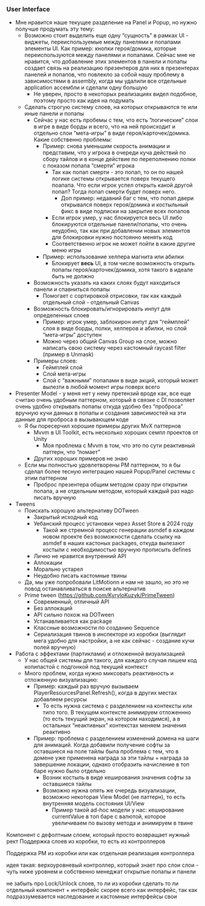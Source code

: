 ﻿### User Interface

- Мне нравится наше текущее разделение на Panel и Popup, но нужно получше продумать эту тему:
    - Возможно стоит выделить еще одну “сущность” в рамках UI - виджеты, переиспользуемые между панелями и попапами элементы UI. Как пример: кнопки героя/домика, которые переиспользуются между панелями и попапами. Сейчас мне не нравится, что добавление этих элементов в панели и попапы создает связь на реализацию презентеров для них в презентерах панелей и попапов, что повлекло за собой нашу проблему в зависимостями в assembly, когда мы удалили все отдельные application ассембли и сделали одну большую
        - Не уверен, просто в некоторых реализациях видел подобное, поэтому просто как идея на подумать
    - Сделать строгую систему слоев, на которых открываются те или иные панели и попапы
        - Сейчас у нас есть пробемы с тем, что есть “логические” слои в игре в виде борды и всего, что на ней происходит и отдельно слои “мета-игры” в виде героя/карточек/домика. Какие собственно проблемы:
            - Пример: снова уменьшим скорость анимации и представим, что у игрока в очереди куча действий по сбору тайлов и в конце действие по переполнению полки с показом попапа “смерти” игрока
                - Так как попап смерти - это попап, то он по нашей логике системы открывается поверх текущего поапапа. Что если игрок успел открыть какой другой попап? Тогда попап смерти будет поверх него.
                    - Доп пример: недавний баг с тем, что попап двери открывался поверх героя/домика и костыльный фикс в виде подписки на закрытие всех попапов
                - Если игрок умер, у нас блокируется весь UI либо блокируются отдельные панели/попапы, что очень неудобно, так как при добавлении новых элементов для блокировки нужно постоянно менять код
                - Соответственно игрок не может пойти в какие другие меню игры
            - Пример: использование хелпера магнита или абилки
                - Блокирует **весь** UI, в том числе возможность открыть попапы героя/карточек/домика, хотя такого в идеале быть не должно
        - Возможность указать на каких слоях будут находиться панели и спавниться попапы
            - Помогает с сортировкой отрисовки, так как каждый отдельный слой - отдельный Canvas
        - Возможность блокировать/игнорировать инпут для определенных слоев
            - Пример: игрок умер, заблокирон инпут для “геймплей” слоя в виде борды, полки, хелперов и абилки, но слой “мета-игры” доступен
            - Можно через общий Canvas Group на слое, можно написать свою систему через кастомный raycast filter (пример в Unmask)
        - Примеры слоев:
            - Геймплей слой
            - Слой мета-игры
            - Слой с “важными” попапами в виде акций, который может вылезти в любой момент игры поверх всего
- Presenter Model - у меня нет у нему претензий вроде как, все еще считаю очень удобным паттерном, который в связке с DI позволяет очень удобно открывать попапы откуда удобно без “проброса” вручную кучи данных в попапы и создания зависимостей на эти данные для проброса в вызывающем коде
    - Я бы поресерчил хорошие примеры других MvX паттернов
        - Mvvm в UI Toolkit, есть несколько хороших семпл проектов от Unity
            - Моя проблема с Mvvm в том, что это по сути реактивный паттерн, что “ломает”
        - Других хороших примеров не знаю
    - Если мы полностью удовлетворены PM паттерном, то я бы сделал более тесную интеграцию нашей Popup/Panel системы с этим паттерном
        - Проброс презентера общим методом сразу при открытии попапа, а не отдельным методом, который каждый раз надо писать вручную
- Tweens
    - Поискать хорошую альтернативу DOTween
        - Закрытый исходный код
        - Уебанский процесс установки через Asset Store в 2024 году
            - Такой же стремной процесс генерации asmdef в каждом новом проекте без возможности сделать ссылку на asmdef в наших кастоных packages, откуда вылезают костыли с необходимостью вручную прописыть defines
        - Лично не нравится внутренний API
        - Аллокации
        - Морально устарел
        - Неудобно писать кастомные твины
    - Да, мы уже попробовали LitMotionn и нам не зашло, но это не повод останавливаться в поиске альтернатив
    - Prime tween (https://github.com/KyryloKuzyk/PrimeTween)
        - Современный, отличный API
        - Без аллокаций
        - API сильно похож на DOTween
        - Устанавливается как package
        - Классные возможности по созданию Sequence
        - Сериализация твинов в инспекторе из коробки (выглядит мега удобно для настройки, а не как сейчас - создание кучи полей вручную)
- Работа с эффектами (партиклами) и отложенной визуализацией
    - У нас общей системы для такого, для каждого случая пишем код копипастой с подгонкой под текущий контекст
    - Много проблем, когда нужно миксовать реактивность и отложенную визуализацию:
        - Пример: каждый раз вручую вызываем PlayerResourcesPanel.Refresh(), когда в других местах добавляем ресурсы
            - То есть нужна система с разделением на контексты или типо того. В текущем контексте анимируем отложеннно (то есть текущий экран, на котором находимся), а в остальных “неактивных” контекстах меняем значения реактивно
        - Пример: проблема с разделением изменений домена на шаги для анимаций. Когда добавили получение софты за оставшиеся на поле тайлы была проблема с тем, что в домене уже применена награда за эти тайлы + награда за завершение локации, однако отобразить начисление в топ баре нужно было отдельно
            - Возник костыль в виде кеширования значения софты за оставшиеся тайлы
            - Возможно нужна опять же очередь визуализации, возможно некоторая View Model (не паттерн), то есть внутренняя модель состояния UI/View
                - Пример такой ad-hoc модели у нас: кеширование currentValue в топ баре с валютой, которое увеличиваем по вызову метода и анимируем в твине

Компонент с дефолтным слоем, который просто возвращает нужный рект
Поддержка слоев из коробки, то есть из контроллеров

Поддержка PM из коробки или как отдельная реализация контроллера

идея такая:
верхоуровневый контроллер, который знает про слои
слои - чуть ниже уровнем и собственно менеджат открытые попапы и панели


не забыть про Lock/Unlock слоев, то ли из коробки сделать
то ли отдельный компонент + интерфейс
скорее всего как интерфейс, так как подраззумевается наследование и кастомные интерфейсы свои
